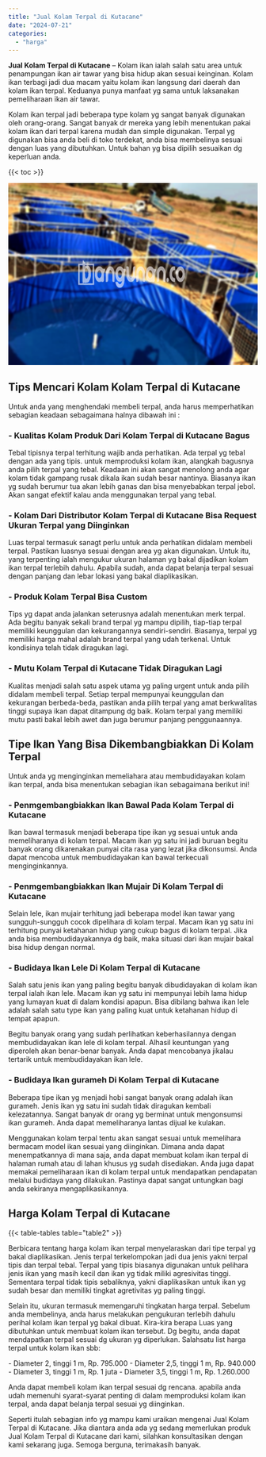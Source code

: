 ```yaml
---
title: "Jual Kolam Terpal di Kutacane"
date: "2024-07-21"
categories: 
  - "harga"
---
```


**Jual Kolam Terpal di Kutacane** – Kolam ikan ialah salah satu area untuk penampungan ikan air tawar yang bisa hidup akan sesuai keinginan. Kolam ikan terbagi jadi dua macam yaitu kolam ikan langsung dari daerah dan kolam ikan terpal. Keduanya punya manfaat yg sama untuk laksanakan pemeliharaan ikan air tawar.

Kolam ikan terpal jadi beberapa type kolam yg sangat banyak digunakan oleh orang-orang. Sangat banyak dr mereka yang lebih menentukan pakai kolam ikan dari terpal karena mudah dan simple digunakan. Terpal yg digunakan bisa anda beli di toko terdekat, anda bisa membelinya sesuai dengan luas yang dibutuhkan. Untuk bahan yg bisa dipilih sesuaikan dg keperluan anda.

{{< toc >}}

![Jual Kolam Terpal di Kutacane](/images/jual-kolam-terpal-02.png)

## Tips Mencari Kolam Kolam Terpal di Kutacane

Untuk anda yang menghendaki membeli terpal, anda harus memperhatikan sebagian keadaan sebagaimana halnya dibawah ini :

### \- Kualitas Kolam Produk Dari Kolam Terpal di Kutacane Bagus

Tebal tipisnya terpal terhitung wajib anda perhatikan. Ada terpal yg tebal dengan ada yang tipis. untuk memproduksi kolam ikan, alangkah bagusnya anda pilih terpal yang tebal. Keadaan ini akan sangat menolong anda agar kolam tidak gampang rusak dikala ikan sudah besar nantinya. Biasanya ikan yg sudah berumur tua akan lebih ganas dan bisa menyebabkan terpal jebol. Akan sangat efektif kalau anda menggunakan terpal yang tebal.

### \- Kolam Dari Distributor Kolam Terpal di Kutacane Bisa Request Ukuran Terpal yang Diinginkan

Luas terpal termasuk sanagt perlu untuk anda perhatikan didalam membeli terpal. Pastikan luasnya sesuai dengan area yg akan digunakan. Untuk itu, yang terpenting ialah mengukur ukuran halaman yg bakal dijadikan kolam ikan terpal terlebih dahulu. Apabila sudah, anda dapat belanja terpal sesuai dengan panjang dan lebar lokasi yang bakal diaplikasikan.

### \- Produk Kolam Terpal Bisa Custom

Tips yg dapat anda jalankan seterusnya adalah menentukan merk terpal. Ada begitu banyak sekali brand terpal yg mampu dipilih, tiap-tiap terpal memiliki keunggulan dan kekurangannya sendiri-sendiri. Biasanya, terpal yg memiliki harga mahal adalah brand terpal yang udah terkenal. Untuk kondisinya telah tidak diragukan lagi.

### \- Mutu Kolam Terpal di Kutacane Tidak Diragukan Lagi

Kualitas menjadi salah satu aspek utama yg paling urgent untuk anda pilih didalam membeli terpal. Setiap terpal mempunyai keunggulan dan kekurangan berbeda-beda, pastikan anda pilih terpal yang amat berkwalitas tinggi supaya ikan dapat ditampung dg baik. Kolam terpal yang memiliki mutu pasti bakal lebih awet dan juga berumur panjang penggunaannya.

## Tipe Ikan Yang Bisa Dikembangbiakkan Di Kolam Terpal

Untuk anda yg menginginkan memeliahara atau membudidayakan kolam ikan terpal, anda bisa menentukan sebagian ikan sebagaimana berikut ini!

### \- Penmgembangbiakkan Ikan Bawal Pada Kolam Terpal di Kutacane

Ikan bawal termasuk menjadi beberapa tipe ikan yg sesuai untuk anda memeliharanya di kolam terpal. Macam ikan yg satu ini jadi buruan begitu banyak orang dikarenakan punyai cita rasa yang lezat jika dikonsumsi. Anda dapat mencoba untuk membudidayakan kan bawal terkecuali menginginkannya.

### \- Penmgembangbiakkan Ikan Mujair Di Kolam Terpal di Kutacane

Selain lele, ikan mujair terhitung jadi beberapa model ikan tawar yang sungguh-sungguh cocok dipelihara di kolam terpal. Macam ikan yg satu ini terhitung punyai ketahanan hidup yang cukup bagus di kolam terpal. Jika anda bisa membudidayakannya dg baik, maka situasi dari ikan mujair bakal bisa hidup dengan normal.

### \- Budidaya Ikan Lele Di Kolam Terpal di Kutacane

Salah satu jenis ikan yang paling begitu banyak dibudidayakan di kolam ikan terpal ialah ikan lele. Macam ikan yg satu ini mempunyai lebih lama hidup yang lumayan kuat di dalam kondisi apapun. Bisa dibilang bahwa ikan lele adalah salah satu type ikan yang paling kuat untuk ketahanan hidup di tempat apapun.

Begitu banyak orang yang sudah perlihatkan keberhasilannya dengan membudidayakan ikan lele di kolam terpal. Alhasil keuntungan yang diperoleh akan benar-benar banyak. Anda dapat mencobanya jikalau tertarik untuk membudidayakan ikan lele.

### \- Budidaya Ikan gurameh Di Kolam Terpal di Kutacane

Beberapa tipe ikan yg menjadi hobi sangat banyak orang adalah ikan gurameh. Jenis ikan yg satu ini sudah tidak diragukan kembali kelezatannya. Sangat banyak dr orang yg berminat untuk mengonsumsi ikan gurameh. Anda dapat memeliharanya lantas dijual ke kulakan.

Menggunakan kolam terpal tentu akan sangat sesuai untuk memelihara bermacam model ikan sesuai yang diinginkan. Dimana anda dapat menempatkannya di mana saja, anda dapat membuat kolam ikan terpal di halaman rumah atau di lahan khusus yg sudah disediakan. Anda juga dapat memakai pemeliharaan ikan di kolam terpal untuk mendapatkan pendapatan melalui budidaya yang dilakukan. Pastinya dapat sangat untungkan bagi anda sekiranya mengaplikasikannya.

## Harga Kolam Terpal di Kutacane

{{< table-tables table="table2" >}}

Berbicara tentang harga kolam ikan terpal menyelaraskan dari tipe terpal yg bakal diaplikasikan. Jenis terpal terkelompokan jadi dua jenis yakni terpal tipis dan terpal tebal. Terpal yang tipis biasanya digunakan untuk pelihara jenis ikan yang masih kecil dan ikan yg tidak miliki agresivitas tinggi. Sementara terpal tidak tipis sebaliknya, yakni diaplikasikan untuk ikan yg sudah besar dan memiliki tingkat agretivitas yg paling tinggi.

Selain itu, ukuran termasuk memengaruhi tingkatan harga terpal. Sebelum anda membelinya, anda harus melakukan pengukuran terlebih dahulu perihal kolam ikan terpal yg bakal dibuat. Kira-kira berapa Luas yang dibutuhkan untuk membuat kolam ikan tersebut. Dg begitu, anda dapat mendapatkan terpal sesuai dg ukuran yg diperlukan. Salahsatu list harga terpal untuk kolam ikan sbb:

\- Diameter 2, tinggi 1 m, Rp. 795.000 - Diameter 2,5, tinggi 1 m, Rp. 940.000 - Diameter 3, tinggi 1 m, Rp. 1 juta - Diameter 3,5, tinggi 1 m, Rp. 1.260.000

Anda dapat membeli kolam ikan terpal sesuai dg rencana. apabila anda udah memenuhi syarat-syarat penting di dalam memproduksi kolam ikan terpal, anda dapat belanja terpal sesuai yg diinginkan.

Seperti itulah sebagian info yg mampu kami uraikan mengenai Jual Kolam Terpal di Kutacane. Jika diantara anda ada yg sedang memerlukan produk Jual Kolam Terpal di Kutacane dari kami, silahkan konsultasikan dengan kami sekarang juga. Semoga berguna, terimakasih banyak.
